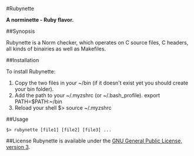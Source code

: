 #Rubynette

**A norminette - Ruby flavor.**

##Synopsis

Rubynette is a Norm checker, which operates on C source files, C headers, all kinds of binairies as well as Makefiles.

##Installation

To install Rubynette:

1. Copy the two files in your ~/bin (if it doesn't exist yet you should create your bin folder).
2. Add the path to your ~/.myzshrc (or ~/.bash_profile).
    export PATH=$PATH:~/bin
3. Reload your shell
    $> source ~/.myzshrc

##Usage

    $> rubynette [file1] [file2] [file3] ...

##License
Rubynette is available under the [GNU General Public License, version 3](LICENSE).
